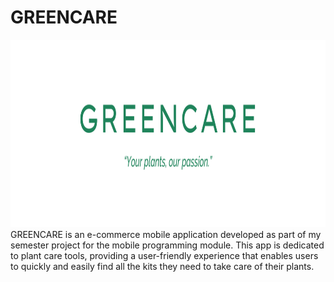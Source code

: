# GREENCARE
<img src="app_logo.png" alt="title" style="width:100%;height:300px;">
GREENCARE is an e-commerce mobile application developed as part of my semester project for the mobile programming module. This app is dedicated to plant care tools, providing a user-friendly experience that enables users to quickly and easily find all the kits they need to take care of their plants.
